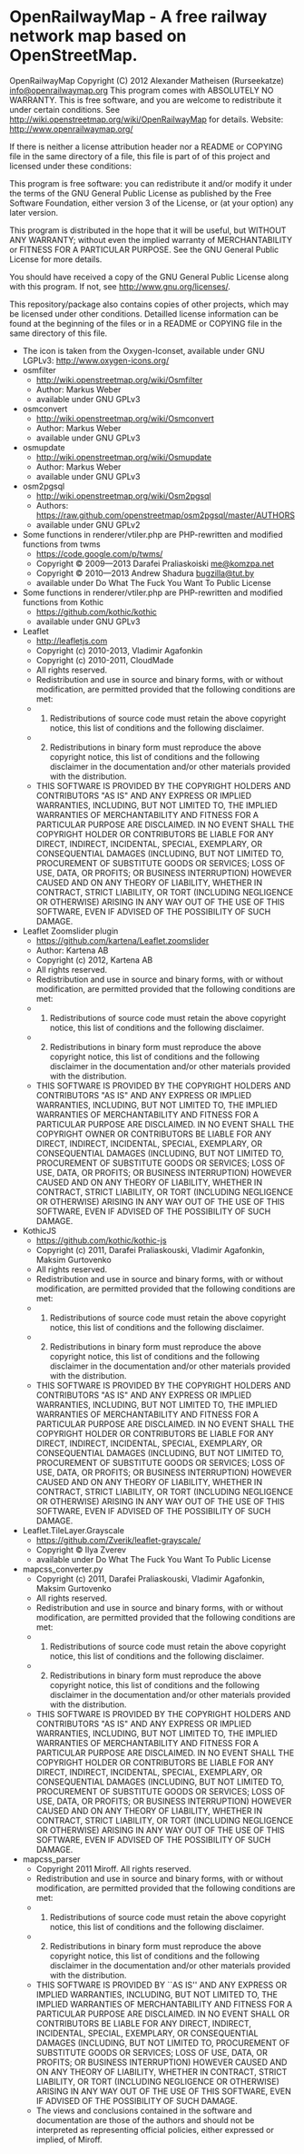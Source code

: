 OpenRailwayMap - A free railway network map based on OpenStreetMap.
===================================================================

OpenRailwayMap Copyright (C) 2012 Alexander Matheisen (Rurseekatze) <info@openrailwaymap.org>
This program comes with ABSOLUTELY NO WARRANTY.
This is free software, and you are welcome to redistribute it under certain conditions.
See http://wiki.openstreetmap.org/wiki/OpenRailwayMap for details.
Website: http://www.openrailwaymap.org/



If there is neither a license attribution header nor a README or COPYING file in the same directory of a file, this file is part of of this project and licensed under these conditions:

This program is free software: you can redistribute it and/or modify
it under the terms of the GNU General Public License as published by
the Free Software Foundation, either version 3 of the License, or
(at your option) any later version.

This program is distributed in the hope that it will be useful,
but WITHOUT ANY WARRANTY; without even the implied warranty of
MERCHANTABILITY or FITNESS FOR A PARTICULAR PURPOSE. See the
GNU General Public License for more details.

You should have received a copy of the GNU General Public License
along with this program.  If not, see <http://www.gnu.org/licenses/>.


This repository/package also contains copies of other projects, which may be licensed under other conditions.
Detailled license information can be found at the beginning of the files or in a README or COPYING file in the same directory of this file.

* The icon is taken from the Oxygen-Iconset, available under GNU LGPLv3: http://www.oxygen-icons.org/
* osmfilter
    * http://wiki.openstreetmap.org/wiki/Osmfilter
    * Author: Markus Weber
    * available under GNU GPLv3
* osmconvert
    * http://wiki.openstreetmap.org/wiki/Osmconvert
    * Author: Markus Weber
    * available under GNU GPLv3
* osmupdate
    * http://wiki.openstreetmap.org/wiki/Osmupdate
    * Author: Markus Weber
    * available under GNU GPLv3
* osm2pgsql
    * http://wiki.openstreetmap.org/wiki/Osm2pgsql
    * Authors: https://raw.github.com/openstreetmap/osm2pgsql/master/AUTHORS
    * available under GNU GPLv2
* Some functions in renderer/vtiler.php are PHP-rewritten and modified functions from twms
    * https://code.google.com/p/twms/
    * Copyright © 2009—2013 Darafei Praliaskoiski <me@komzpa.net>
    * Copyright © 2010—2013 Andrew Shadura <bugzilla@tut.by>
    * available under Do What The Fuck You Want To Public License
* Some functions in renderer/vtiler.php are PHP-rewritten and modified functions from Kothic
    * https://github.com/kothic/kothic
    * available under GNU GPLv3
* Leaflet
    * http://leafletjs.com
    * Copyright (c) 2010-2013, Vladimir Agafonkin
    * Copyright (c) 2010-2011, CloudMade
    * All rights reserved.
    * Redistribution and use in source and binary forms, with or without modification, are permitted provided that the following conditions are met:
    * 1. Redistributions of source code must retain the above copyright notice, this list of conditions and the following disclaimer.
    * 2. Redistributions in binary form must reproduce the above copyright notice, this list of conditions and the following disclaimer in the documentation and/or other materials provided with the distribution.
    * THIS SOFTWARE IS PROVIDED BY THE COPYRIGHT HOLDERS AND CONTRIBUTORS "AS IS" AND ANY EXPRESS OR IMPLIED WARRANTIES, INCLUDING, BUT NOT LIMITED TO, THE IMPLIED WARRANTIES OF MERCHANTABILITY AND FITNESS FOR A PARTICULAR PURPOSE ARE DISCLAIMED. IN NO EVENT SHALL THE COPYRIGHT HOLDER OR CONTRIBUTORS BE LIABLE FOR ANY DIRECT, INDIRECT, INCIDENTAL, SPECIAL, EXEMPLARY, OR CONSEQUENTIAL DAMAGES (INCLUDING, BUT NOT LIMITED TO, PROCUREMENT OF SUBSTITUTE GOODS OR SERVICES; LOSS OF USE, DATA, OR PROFITS; OR BUSINESS INTERRUPTION) HOWEVER CAUSED AND ON ANY THEORY OF LIABILITY, WHETHER IN CONTRACT, STRICT LIABILITY, OR TORT (INCLUDING NEGLIGENCE OR OTHERWISE) ARISING IN ANY WAY OUT OF THE USE OF THIS SOFTWARE, EVEN IF ADVISED OF THE POSSIBILITY OF SUCH DAMAGE.
* Leaflet Zoomslider plugin
    * https://github.com/kartena/Leaflet.zoomslider
    * Author: Kartena AB
    * Copyright (c) 2012, Kartena AB
    * All rights reserved.
    * Redistribution and use in source and binary forms, with or without modification, are permitted provided that the following conditions are met:
    * 1. Redistributions of source code must retain the above copyright notice, this list of conditions and the following disclaimer.
    * 2. Redistributions in binary form must reproduce the above copyright notice, this list of conditions and the following disclaimer in the documentation and/or other materials provided with the distribution.
    * THIS SOFTWARE IS PROVIDED BY THE COPYRIGHT HOLDERS AND CONTRIBUTORS "AS IS" AND ANY EXPRESS OR IMPLIED WARRANTIES, INCLUDING, BUT NOT LIMITED TO, THE IMPLIED WARRANTIES OF MERCHANTABILITY AND FITNESS FOR A PARTICULAR PURPOSE ARE DISCLAIMED. IN NO EVENT SHALL THE COPYRIGHT OWNER OR CONTRIBUTORS BE LIABLE FOR ANY DIRECT, INDIRECT, INCIDENTAL, SPECIAL, EXEMPLARY, OR CONSEQUENTIAL DAMAGES (INCLUDING, BUT NOT LIMITED TO, PROCUREMENT OF SUBSTITUTE GOODS OR SERVICES; LOSS OF USE, DATA, OR PROFITS; OR BUSINESS INTERRUPTION) HOWEVER CAUSED AND ON ANY THEORY OF LIABILITY, WHETHER IN CONTRACT, STRICT LIABILITY, OR TORT (INCLUDING NEGLIGENCE OR OTHERWISE) ARISING IN ANY WAY OUT OF THE USE OF THIS SOFTWARE, EVEN IF ADVISED OF THE POSSIBILITY OF SUCH DAMAGE.
* KothicJS
    * https://github.com/kothic/kothic-js
    * Copyright (c) 2011, Darafei Praliaskouski, Vladimir Agafonkin, Maksim Gurtovenko
    * All rights reserved.
    * Redistribution and use in source and binary forms, with or without modification, are permitted provided that the following conditions are met:
    * 1. Redistributions of source code must retain the above copyright notice, this list of conditions and the following disclaimer.
    * 2. Redistributions in binary form must reproduce the above copyright notice, this list of conditions and the following disclaimer in the documentation and/or other materials provided with the distribution.
    * THIS SOFTWARE IS PROVIDED BY THE COPYRIGHT HOLDERS AND CONTRIBUTORS "AS IS" AND ANY EXPRESS OR IMPLIED WARRANTIES, INCLUDING, BUT NOT LIMITED TO, THE IMPLIED WARRANTIES OF MERCHANTABILITY AND FITNESS FOR A PARTICULAR PURPOSE ARE DISCLAIMED. IN NO EVENT SHALL THE COPYRIGHT HOLDER OR CONTRIBUTORS BE LIABLE FOR ANY DIRECT, INDIRECT, INCIDENTAL, SPECIAL, EXEMPLARY, OR CONSEQUENTIAL DAMAGES (INCLUDING, BUT NOT LIMITED TO, PROCUREMENT OF SUBSTITUTE GOODS OR SERVICES; LOSS OF USE, DATA, OR PROFITS; OR BUSINESS INTERRUPTION) HOWEVER CAUSED AND ON ANY THEORY OF LIABILITY, WHETHER IN CONTRACT, STRICT LIABILITY, OR TORT (INCLUDING NEGLIGENCE OR OTHERWISE) ARISING IN ANY WAY OUT OF THE USE OF THIS SOFTWARE, EVEN IF ADVISED OF THE POSSIBILITY OF SUCH DAMAGE.
* Leaflet.TileLayer.Grayscale
    * https://github.com/Zverik/leaflet-grayscale/
    * Copyright © Ilya Zverev
    * available under Do What The Fuck You Want To Public License
* mapcss_converter.py
    * Copyright (c) 2011, Darafei Praliaskouski, Vladimir Agafonkin, Maksim Gurtovenko
    * All rights reserved.
    * Redistribution and use in source and binary forms, with or without modification, are permitted provided that the following conditions are met:
    * 1. Redistributions of source code must retain the above copyright notice, this list of conditions and the following disclaimer.
    * 2. Redistributions in binary form must reproduce the above copyright notice, this list of conditions and the following disclaimer in the documentation and/or other materials provided with the distribution.
    * THIS SOFTWARE IS PROVIDED BY THE COPYRIGHT HOLDERS AND CONTRIBUTORS "AS IS" AND ANY EXPRESS OR IMPLIED WARRANTIES, INCLUDING, BUT NOT LIMITED TO, THE IMPLIED WARRANTIES OF MERCHANTABILITY AND FITNESS FOR A PARTICULAR PURPOSE ARE DISCLAIMED. IN NO EVENT SHALL THE COPYRIGHT HOLDER OR CONTRIBUTORS BE LIABLE FOR ANY DIRECT, INDIRECT, INCIDENTAL, SPECIAL, EXEMPLARY, OR CONSEQUENTIAL DAMAGES (INCLUDING, BUT NOT LIMITED TO, PROCUREMENT OF  SUBSTITUTE GOODS OR SERVICES; LOSS OF USE, DATA, OR PROFITS; OR BUSINESS INTERRUPTION) HOWEVER CAUSED AND ON ANY THEORY OF LIABILITY, WHETHER IN CONTRACT, STRICT LIABILITY, OR TORT (INCLUDING NEGLIGENCE OR OTHERWISE) ARISING IN ANY WAY OUT OF THE USE OF THIS SOFTWARE, EVEN IF ADVISED OF THE POSSIBILITY OF SUCH DAMAGE.
* mapcss_parser
    * Copyright 2011 Miroff. All rights reserved.
    * Redistribution and use in source and binary forms, with or without modification, are permitted provided that the following conditions are met:
    * 1. Redistributions of source code must retain the above copyright notice, this list of conditions and the following disclaimer.
    * 2. Redistributions in binary form must reproduce the above copyright notice, this list of conditions and the following disclaimer in the documentation and/or other materials provided with the distribution.
    * THIS SOFTWARE IS PROVIDED BY <COPYRIGHT HOLDER> ``AS IS'' AND ANY EXPRESS OR IMPLIED WARRANTIES, INCLUDING, BUT NOT LIMITED TO, THE IMPLIED WARRANTIES OF MERCHANTABILITY AND FITNESS FOR A PARTICULAR PURPOSE ARE DISCLAIMED. IN NO EVENT SHALL <COPYRIGHT HOLDER> OR CONTRIBUTORS BE LIABLE FOR ANY DIRECT, INDIRECT, INCIDENTAL, SPECIAL, EXEMPLARY, OR CONSEQUENTIAL DAMAGES (INCLUDING, BUT NOT LIMITED TO, PROCUREMENT OF SUBSTITUTE GOODS OR SERVICES; LOSS OF USE, DATA, OR PROFITS; OR BUSINESS INTERRUPTION) HOWEVER CAUSED AND ON ANY THEORY OF LIABILITY, WHETHER IN CONTRACT, STRICT LIABILITY, OR TORT (INCLUDING NEGLIGENCE OR OTHERWISE) ARISING IN ANY WAY OUT OF THE USE OF THIS SOFTWARE, EVEN IF ADVISED OF THE POSSIBILITY OF SUCH DAMAGE.
    * The views and conclusions contained in the software and documentation are those of the authors and should not be interpreted as representing official policies, either expressed or implied, of Miroff.
